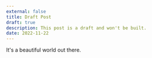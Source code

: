 ```yaml
---
external: false
title: Draft Post
draft: true
description: This post is a draft and won't be built.
date: 2022-11-22
---
```


It's a beautiful world out there.
